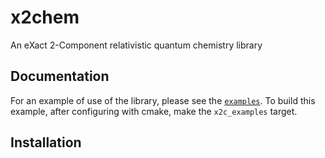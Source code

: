 # x2chem

An eXact 2-Component relativistic quantum chemistry library

## Documentation

For an example of use of the library, please see the [`examples`](examples).
To build this example, after configuring with cmake, make the `x2c_examples`
target.

## Installation

